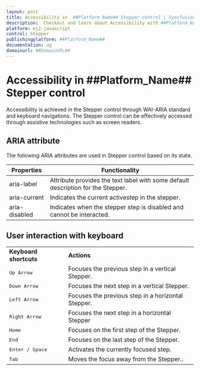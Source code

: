 ```yaml
---
layout: post
title: Accessibility in  ##Platform_Name## Stepper control | Syncfusion
description:  Checkout and learn about Accessibility with ##Platform_Name## Stepper control of Syncfusion Essential JS 2 and more details.
platform: ej2-javascript
control: Stepper
publishingplatform: ##Platform_Name##
documentation: ug
domainurl: ##DomainURL##
---
```


# Accessibility in ##Platform_Name## Stepper control

Accessibility is achieved in the Stepper control through WAI-ARIA standard and keyboard navigations. The Stepper control can be effectively accessed through assistive technologies such as screen readers.

## ARIA attribute

The following ARIA attributes are used in Stepper control based on its state.

| Properties | Functionality |
| ------------ | ----------------------- |
| aria-label | Attribute provides the text label with some default description for the Stepper. |
| aria-current | Indicates the current activestep in the stepper. |
| aria-disabled | Indicates when the stepper step is disabled and cannot be interacted. |

## User interaction with keyboard

<table>
<tr>
<td>
<b>Keyboard shortcuts</b></td><td>
<b>Actions</b></td></tr>
<tr>
<td>
<kbd>Up Arrow</kbd></td><td>
Focuses the previous step in a vertical Stepper.</td></tr>
<tr>
<td>
<kbd>Down Arrow</kbd></td><td>
Focuses the next step in a vertical Stepper.</td></tr>
<tr>
<td>
<kbd>Left Arrow</kbd></td><td>
 Focuses the previous step in a horizontal Stepper.</td></tr>
<tr>
<td>
<kbd> Right Arrow</kbd></td><td>
Focuses the next step in a horizontal Stepper</td></tr>
<tr>
<td>
<kbd>Home </kbd></td><td>
Focuses on the first step of the Stepper.</td></tr>
<tr>
<td>
<kbd>End </kbd></td><td>
Focuses on the last step of the Stepper.</td></tr>
<tr>
<td>
<kbd>Enter / Space</kbd></td><td>
Activates the currently focused step.</td></tr>
<tr>
<td>
<kbd>Tab  </kbd></td><td>
 Moves the focus away from the Stepper..</td></tr>
</table>